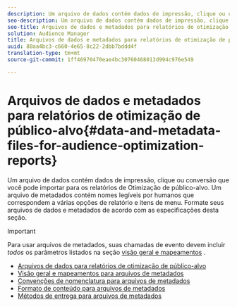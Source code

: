 ```yaml
---
description: Um arquivo de dados contém dados de impressão, clique ou conversão que você pode importar para os relatórios de Otimização de público-alvo. Um arquivo de metadados contém nomes legíveis por humanos que correspondem a várias opções de relatório e itens de menu. Formate seus arquivos de dados e metadados de acordo com as especificações desta seção.
seo-description: Um arquivo de dados contém dados de impressão, clique ou conversão que você pode importar para os relatórios de Otimização de público-alvo. Um arquivo de metadados contém nomes legíveis por humanos que correspondem a várias opções de relatório e itens de menu. Formate seus arquivos de dados e metadados de acordo com as especificações desta seção.
seo-title: Arquivos de dados e metadados para relatórios de otimização de público-alvo
solution: Audience Manager
title: Arquivos de dados e metadados para relatórios de otimização de público-alvo
uuid: 80aa4bc3-c660-4e65-8c22-2dbb7bddd4f
translation-type: tm+mt
source-git-commit: 1ff46970470eae4bc30760468013d994c976e549

---
```



# Arquivos de dados e metadados para relatórios de otimização de público-alvo{#data-and-metadata-files-for-audience-optimization-reports}

Um arquivo de dados contém dados de impressão, clique ou conversão que você pode importar para os relatórios de Otimização de público-alvo. Um arquivo de metadados contém nomes legíveis por humanos que correspondem a várias opções de relatório e itens de menu. Formate seus arquivos de dados e metadados de acordo com as especificações desta seção.

>[!IMPORTANT]
>
>Para usar arquivos de metadados, suas chamadas de evento devem incluir *todos* os parâmetros listados na seção [visão geral e mapeamentos](../../../reporting/audience-optimization-reports/metadata-files-intro/metadata-file-overview.md) .

* [Arquivos de dados para relatórios de otimização de público-alvo](/help/using/reporting/audience-optimization-reports/metadata-files-intro/datafiles-intro.md)
* [Visão geral e mapeamentos para arquivos de metadados](/help/using/reporting/audience-optimization-reports/metadata-files-intro/metadata-file-overview.md)
* [Convenções de nomenclatura para arquivos de metadados](/help/using/reporting/audience-optimization-reports/metadata-files-intro/metadata-file-names.md)
* [Formato de conteúdo para arquivos de metadados](/help/using/reporting/audience-optimization-reports/metadata-files-intro/metadata-file-contents.md)
* [Métodos de entrega para arquivos de metadados](/help/using/reporting/audience-optimization-reports/metadata-files-intro/metadata-delivery-methods.md)
